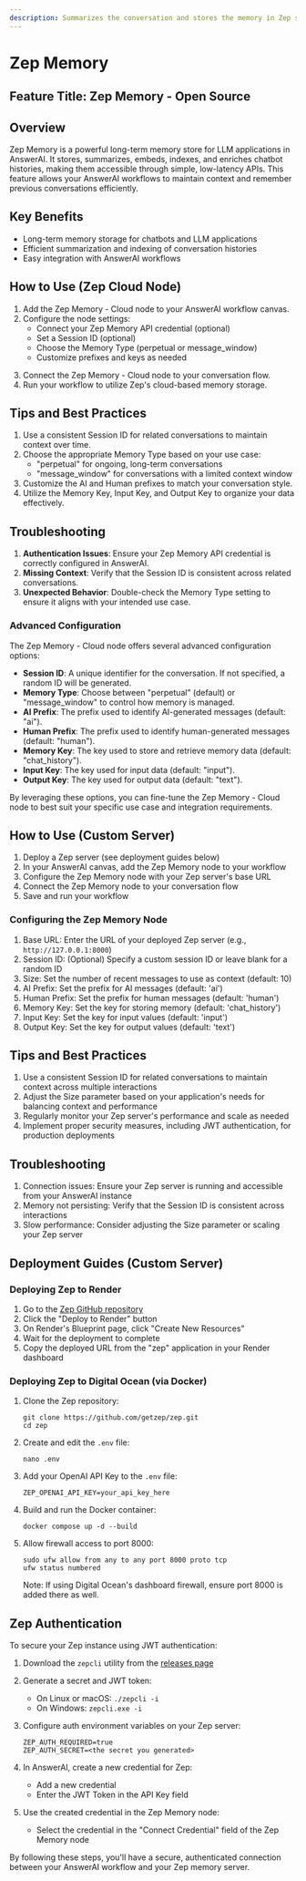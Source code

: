 ```yaml
---
description: Summarizes the conversation and stores the memory in Zep server
---
```


# Zep Memory

## Feature Title: Zep Memory - Open Source

## Overview

Zep Memory is a powerful long-term memory store for LLM applications in AnswerAI. It stores, summarizes, embeds, indexes, and enriches chatbot histories, making them accessible through simple, low-latency APIs. This feature allows your AnswerAI workflows to maintain context and remember previous conversations efficiently.

## Key Benefits

- Long-term memory storage for chatbots and LLM applications
- Efficient summarization and indexing of conversation histories
- Easy integration with AnswerAI workflows

## How to Use (Zep Cloud Node)

1. Add the Zep Memory - Cloud node to your AnswerAI workflow canvas.
2. Configure the node settings:
   - Connect your Zep Memory API credential (optional)
   - Set a Session ID (optional)
   - Choose the Memory Type (perpetual or message_window)
   - Customize prefixes and keys as needed

<!-- TODO: Add a screenshot of the Zep Memory - Cloud node configuration panel -->

3. Connect the Zep Memory - Cloud node to your conversation flow.
4. Run your workflow to utilize Zep's cloud-based memory storage.

## Tips and Best Practices

1. Use a consistent Session ID for related conversations to maintain context over time.
2. Choose the appropriate Memory Type based on your use case:
   - "perpetual" for ongoing, long-term conversations
   - "message_window" for conversations with a limited context window
3. Customize the AI and Human prefixes to match your conversation style.
4. Utilize the Memory Key, Input Key, and Output Key to organize your data effectively.

## Troubleshooting

1. **Authentication Issues**: Ensure your Zep Memory API credential is correctly configured in AnswerAI.
2. **Missing Context**: Verify that the Session ID is consistent across related conversations.
3. **Unexpected Behavior**: Double-check the Memory Type setting to ensure it aligns with your intended use case.

### Advanced Configuration

The Zep Memory - Cloud node offers several advanced configuration options:

- **Session ID**: A unique identifier for the conversation. If not specified, a random ID will be generated.
- **Memory Type**: Choose between "perpetual" (default) or "message_window" to control how memory is managed.
- **AI Prefix**: The prefix used to identify AI-generated messages (default: "ai").
- **Human Prefix**: The prefix used to identify human-generated messages (default: "human").
- **Memory Key**: The key used to store and retrieve memory data (default: "chat_history").
- **Input Key**: The key used for input data (default: "input").
- **Output Key**: The key used for output data (default: "text").

<!-- TODO: Add a screenshot highlighting the advanced configuration options -->

By leveraging these options, you can fine-tune the Zep Memory - Cloud node to best suit your specific use case and integration requirements.

## How to Use (Custom Server)

1. Deploy a Zep server (see deployment guides below)
2. In your AnswerAI canvas, add the Zep Memory node to your workflow
3. Configure the Zep Memory node with your Zep server's base URL
4. Connect the Zep Memory node to your conversation flow
5. Save and run your workflow

### Configuring the Zep Memory Node

1. Base URL: Enter the URL of your deployed Zep server (e.g., `http://127.0.0.1:8000`)
2. Session ID: (Optional) Specify a custom session ID or leave blank for a random ID
3. Size: Set the number of recent messages to use as context (default: 10)
4. AI Prefix: Set the prefix for AI messages (default: 'ai')
5. Human Prefix: Set the prefix for human messages (default: 'human')
6. Memory Key: Set the key for storing memory (default: 'chat_history')
7. Input Key: Set the key for input values (default: 'input')
8. Output Key: Set the key for output values (default: 'text')

## Tips and Best Practices

1. Use a consistent Session ID for related conversations to maintain context across multiple interactions
2. Adjust the Size parameter based on your application's needs for balancing context and performance
3. Regularly monitor your Zep server's performance and scale as needed
4. Implement proper security measures, including JWT authentication, for production deployments

## Troubleshooting

1. Connection issues: Ensure your Zep server is running and accessible from your AnswerAI instance
2. Memory not persisting: Verify that the Session ID is consistent across interactions
3. Slow performance: Consider adjusting the Size parameter or scaling your Zep server

## Deployment Guides (Custom Server)

### Deploying Zep to Render

1. Go to the [Zep GitHub repository](https://github.com/getzep/zep#quick-start)
2. Click the "Deploy to Render" button
3. On Render's Blueprint page, click "Create New Resources"
4. Wait for the deployment to complete
5. Copy the deployed URL from the "zep" application in your Render dashboard

<!-- TODO: Screenshot of Render dashboard showing the deployed Zep application -->

### Deploying Zep to Digital Ocean (via Docker)

1. Clone the Zep repository:

   ```
   git clone https://github.com/getzep/zep.git
   cd zep
   ```

2. Create and edit the `.env` file:

   ```
   nano .env
   ```

3. Add your OpenAI API Key to the `.env` file:

   ```
   ZEP_OPENAI_API_KEY=your_api_key_here
   ```

4. Build and run the Docker container:

   ```
   docker compose up -d --build
   ```

5. Allow firewall access to port 8000:

   ```
   sudo ufw allow from any to any port 8000 proto tcp
   ufw status numbered
   ```

   Note: If using Digital Ocean's dashboard firewall, ensure port 8000 is added there as well.

## Zep Authentication

To secure your Zep instance using JWT authentication:

1. Download the `zepcli` utility from the [releases page](https://github.com/getzep/zepcli/releases)

2. Generate a secret and JWT token:
   - On Linux or macOS: `./zepcli -i`
   - On Windows: `zepcli.exe -i`

3. Configure auth environment variables on your Zep server:

   ```
   ZEP_AUTH_REQUIRED=true
   ZEP_AUTH_SECRET=<the secret you generated>
   ```

4. In AnswerAI, create a new credential for Zep:
   - Add a new credential
   - Enter the JWT Token in the API Key field

5. Use the created credential in the Zep Memory node:
   - Select the credential in the "Connect Credential" field of the Zep Memory node

<!-- TODO: Screenshot of the Zep Memory node configuration with the credential selected -->

By following these steps, you'll have a secure, authenticated connection between your AnswerAI workflow and your Zep memory server.
